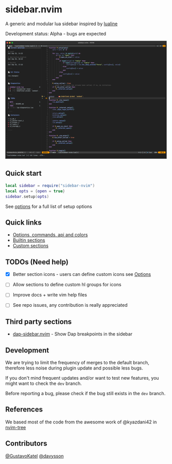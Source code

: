 # sidebar.nvim

A generic and modular lua sidebar inspired by [lualine](https://github.com/hoob3rt/lualine.nvim)

Development status: Alpha - bugs are expected

![screenshot](./demo/screenshot.png)

## Quick start

```lua
local sidebar = require("sidebar-nvim")
local opts = {open = true}
sidebar.setup(opts)
```

See [options](#options) for a full list of setup options

## Quick links

- [Options, commands, api and colors](./doc/general.md)
- [Builtin sections](./doc/builtin-sections.md)
- [Custom sections](./doc/custom-sections.md)


## TODOs (Need help)

- [x] Better section icons - users can define custom icons see [Options](./doc/general.md#options)
- [ ] Allow sections to define custom hl groups for icons
- [ ] Improve docs + write vim help files
- [ ] See repo issues, any contribution is really appreciated


## Third party sections

- [dap-sidebar.nvim](https://github.com/GustavoKatel/dap-sidebar.nvim) - Show Dap breakpoints in the sidebar

## Development

We are trying to limit the frequency of merges to the default branch, therefore less noise during plugin update and possible less bugs.

If you don't mind frequent updates and/or want to test new features, you might want to check the `dev` branch.

Before reporting a bug, please check if the bug still exists in the `dev` branch.

## References

We based most of the code from the awesome work of @kyazdani42 in [nvim-tree](https://github.com/kyazdani42/nvim-tree.lua)

## Contributors

[@GustavoKatel](https://github.com/GustavoKatel/)
[@davysson](https://github.com/davysson/)
